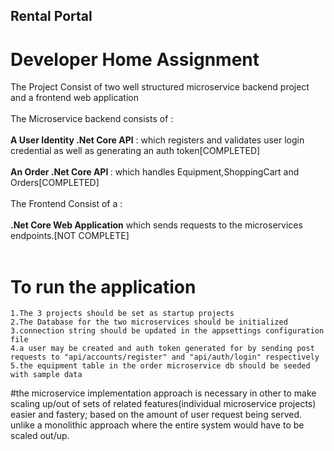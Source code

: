 ## Rental Portal
# Developer Home Assignment 
The Project Consist of two well structured microservice backend project and a frontend web application<br><br>
The Microservice backend consists of :<br><br>
<b>A User Identity .Net Core API</b> : which registers and validates user login credential as well as generating an auth token[COMPLETED] <br><br>
<b>An Order .Net Core API </b> : which handles Equipment,ShoppingCart and Orders[COMPLETED] <br><br>
 The Frontend Consist of a :<br><br>
 <b>.Net Core Web Application</b> which sends requests to the microservices endpoints.[NOT COMPLETE]<br><br>
 # To run the application

	1.The 3 projects should be set as startup projects
	2.The Database for the two microservices should be initialized
	3.connection string should be updated in the appsettings configuration file
	4.a user may be created and auth token generated for by sending post requests to "api/accounts/register" and "api/auth/login" respectively
	5.the equipment table in the order microservice db should be seeded with sample data
	
#the microservice implementation approach is necessary in other to make scaling up/out of sets of related features(individual microservice projects) easier and fastery; based on the amount of user request being served. unlike a monolithic approach where the entire system would have to be scaled out/up.

 
 

